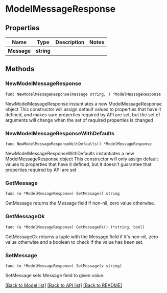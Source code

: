 # ModelMessageResponse

## Properties

Name | Type | Description | Notes
------------ | ------------- | ------------- | -------------
**Message** | **string** |  | 

## Methods

### NewModelMessageResponse

`func NewModelMessageResponse(message string, ) *ModelMessageResponse`

NewModelMessageResponse instantiates a new ModelMessageResponse object
This constructor will assign default values to properties that have it defined,
and makes sure properties required by API are set, but the set of arguments
will change when the set of required properties is changed

### NewModelMessageResponseWithDefaults

`func NewModelMessageResponseWithDefaults() *ModelMessageResponse`

NewModelMessageResponseWithDefaults instantiates a new ModelMessageResponse object
This constructor will only assign default values to properties that have it defined,
but it doesn't guarantee that properties required by API are set

### GetMessage

`func (o *ModelMessageResponse) GetMessage() string`

GetMessage returns the Message field if non-nil, zero value otherwise.

### GetMessageOk

`func (o *ModelMessageResponse) GetMessageOk() (*string, bool)`

GetMessageOk returns a tuple with the Message field if it's non-nil, zero value otherwise
and a boolean to check if the value has been set.

### SetMessage

`func (o *ModelMessageResponse) SetMessage(v string)`

SetMessage sets Message field to given value.



[[Back to Model list]](../README.md#documentation-for-models) [[Back to API list]](../README.md#documentation-for-api-endpoints) [[Back to README]](../README.md)


